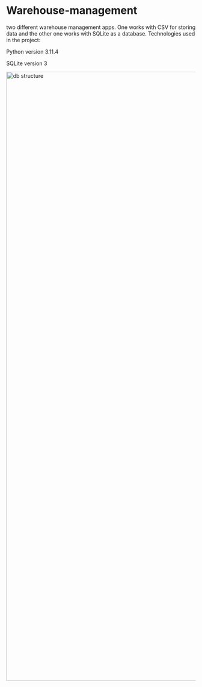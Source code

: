 # Warehouse-management
two different warehouse management apps. One works with CSV for storing data and the other one works with SQLite as a database.
Technologies used in the project:

Python version 3.11.4 

SQLite version 3

<img width="1617" alt="db structure" src="https://github.com/TrueFarhad/Warehouse-management/assets/134740836/512bbe12-1809-40ff-8d1c-5c1f87d95fd1">
